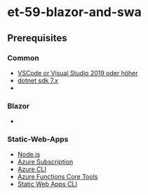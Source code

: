 # et-59-blazor-and-swa
## Prerequisites

### Common
- [VSCode or Visual Studio 2019 oder höher](https://visualstudio.microsoft.com/)
- [dotnet sdk 7.x](https://dotnet.microsoft.com/en-us/download)
- 

### Blazor
-


### Static-Web-Apps
- [Node.js](https://nodejs.org)
- [Azure Subscription](https://azure.microsoft.com/en-us/free)
- [Azure CLI](https://learn.microsoft.com/en-us/cli/azure/install-azure-cli)
- [Azure Functions Core Tools](https://learn.microsoft.com/en-us/azure/azure-functions/functions-run-local?tabs=windows%2Cportal%2Cv2%2Cbash&pivots=programming-language-csharp)
- [Static Web Apps CLI](https://azure.github.io/static-web-apps-cli/docs/use/install)

